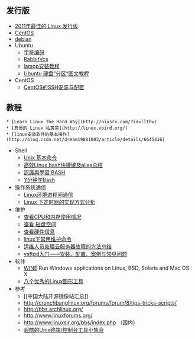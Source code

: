 ## 发行版
* [2011年最佳的 Linux 发行版](http://www.cnbeta.com/articles/151628.htm)
* [CentOS](http://www.centos.org/)
* [debian](http://www.debian.org/)
* Ubuntu
    * [字符编码](http://www.softbunny.net/post/ubuntu_encoding_vi.shtml)
    * [RabbitVcs](http://wiki.rabbitvcs.org/wiki/)
    * [lampp安装教程](http://www.apachefriends.org/en/xampp-linux.html)
    * [Ubuntu 硬盘”分区“图文教程](http://blog.csdn.net/zhangjianmin317/article/details/6853797)
*  CentOS
    * [CentOS的SSH安装与配置](http://hi.baidu.com/plr000/blog/item/935cfaee369b76252df534fd.html)

## 教程
    * [Learn Linux The Hard Way](http://nixsrv.com/?id=llthw)
    * [鳥哥的 Linux 私房菜](http://linux.vbird.org/)
    * [linux安装软件的基本操作](http://blog.csdn.net/dream19881003/article/details/6645416)
* Shell
    * [Unix 基本命令](http://blog.csdn.net/cwallow/article/details/7302926)
    * [高效Linux bash快捷键及alias总结](http://segmentfault.com/a/1190000002760973?name=tools&description=&isPrivate=1)
    * [認識與學習 BASH](http://linux.vbird.org/linux_basic/0320bash.php#bash)
    * [Y分钟学Bash](http://segmentfault.com/blog/news/1190000000405060)
* 操作系统通信
   * [Linux环境进程间通信](https://www.ibm.com/developerworks/mydeveloperworks/bookmarks/html?ps=25&base=%25http%3A%2F%2Fwww.ibm.com%2Fdeveloperworks%2Fcn%2Flinux%2F%25&tag=linux%E7%8E%AF%E5%A2%83%E8%BF%9B%E7%A8%8B%E9%97%B4%E9%80%9A%E4%BF%A1&lang=zh)
    * [Linux 下定时器的实现方式分析](http://www.ibm.com/developerworks/cn/linux/l-cn-timers/)
* 维护
    * [查看CPU和内存使用情况](http://www.cnblogs.com/xd502djj/archive/2011/03/01/1968041.html)
    * [查看 磁盘空间](http://www.apinpai.com/b62826/)
    * [查看硬件信息](http://letle.iteye.com/blog/621078)
    * [linux下常用维护命令](http://blog.csdn.net/sungblog/article/details/7319637)
    * [运维人员处理云服务器故障的方法总结](http://blog.segmentfault.com/maozixifa/1190000000428882)
    * [vsftpd入门——安装、配置、案例与常见问题](http://os.51cto.com/art/201008/222036.htm)
* 软件
    * [WINE](http://www.winehq.org/) Run Windows applications on Linux, BSD, Solaris and Mac OS X.
    * [八个优秀的Linux图形工具](http://linux.solidot.org/article.pl?sid=12/06/16/1155236)
* 参考
    * [[中国大陆开源镜像站汇总]]
    * http://crunchbanglinux.org/forums/forum/8/tips-tricks-scripts/
    * http://bbs.archlinux.org/ 
    * http://www.linuxforums.org/ 
    * http://www.linuxsir.org/bbs/index.php （国内）
    * [超酷的Unix终端/控制台工具小集合](http://blog.jobbole.com/62140/)
